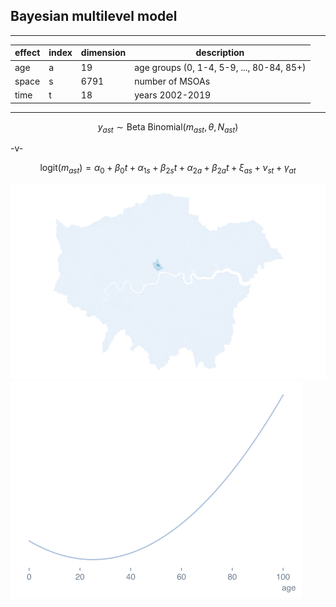 ## Bayesian multilevel model

---
effect | index | dimension | description
------ | ------|---------- | -----------
age    | a     | 19        | age groups (0, 1-4, 5-9, ..., 80-84, 85+)
space  | s     | 6791      | number of MSOAs
time   | t     | 18        | years 2002-2019

---
$$
y_{ast} \sim \text{Beta Binomial} (m_{ast}, \theta, N_{ast})
$$

-v-
<!-- .slide: data-background="#343434" -->
$$
\text{logit} (m_{ast}) = \alpha_0 + \beta_0 t +
            \alpha_{1s} + \beta_{2s} t +
            \alpha_{2a} + \beta_{2a} t + 
            \xi_{as} + \nu_{st} + \gamma_{at}
$$
<!-- .element style="font-size: 90%"-->
<div class="r-stack">
    <img class="fragment fade-in-then-out" src="slides/_spatial_models/assets/MSOA_CAR.png">
    <img class="fragment fade-in-then-out" src="slides/_spatial_models/assets/age_shape.png">
</div>
